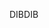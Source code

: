 <span data-ttu-id="7da86-101">DIB</span><span class="sxs-lookup"><span data-stu-id="7da86-101">DIB</span></span>